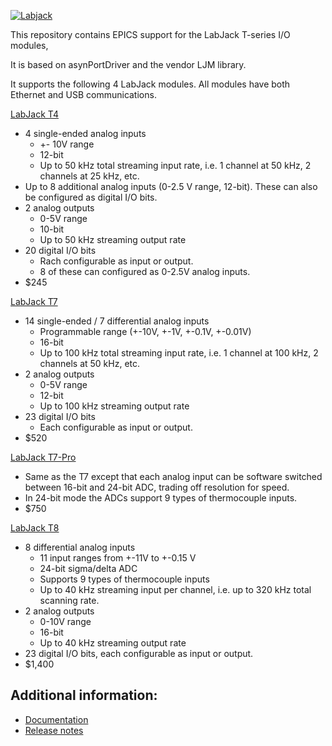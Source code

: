 [![Labjack](https://github.com/epics-modules/LabJack/actions/workflows/ci-scripts-build.yml/badge.svg)](https://github.com/epics-modules/LabJack/actions/workflows/ci-scripts-build.yml)

This repository contains EPICS support for the LabJack T-series I/O modules, 

It is based on asynPortDriver and the vendor LJM library.

It supports the following 4 LabJack modules.  All modules have both Ethernet and USB communications.

[LabJack T4](https://labjack.com/products/labjack-t4)
- 4 single-ended analog inputs
  - +- 10V range
  - 12-bit
  - Up to 50 kHz total streaming input rate, i.e. 1 channel at 50 kHz, 2 channels at 25 kHz, etc.
- Up to 8 additional analog inputs (0-2.5 V range, 12-bit).  These can also be configured as digital I/O bits.
- 2 analog outputs
  - 0-5V range
  - 10-bit
  - Up to 50 kHz streaming output rate
- 20 digital I/O bits
  - Rach configurable as input or output. 
  - 8 of these can configured as 0-2.5V analog inputs.
- $245

[LabJack T7](https://labjack.com/products/t7)
- 14 single-ended / 7 differential analog inputs
  - Programmable range (+-10V, +-1V, +-0.1V, +-0.01V)
  - 16-bit
  - Up to 100 kHz total streaming input rate, i.e. 1 channel at 100 kHz, 2 channels at 50 kHz, etc.
- 2 analog outputs
  - 0-5V range
  - 12-bit
  - Up to 100 kHz streaming output rate
- 23 digital I/O bits
  - Each configurable as input or output.
- $520

[LabJack T7-Pro](https://labjack.com/products/labjack-t7-pro)
- Same as the T7 except that each analog input can be software switched between 16-bit and 24-bit ADC, trading off resolution for speed.
- In 24-bit mode the ADCs support 9 types of thermocouple inputs.
- $750

[LabJack T8](https://labjack.com/products/t8)
- 8 differential analog inputs
  - 11 input ranges from +-11V to +-0.15 V
  - 24-bit sigma/delta ADC
  - Supports 9 types of thermocouple inputs
  - Up to 40 kHz streaming input per channel, i.e. up to 320 kHz total scanning rate.
- 2 analog outputs
  - 0-10V range
  - 16-bit
  - Up to 40 kHz streaming output rate
- 23 digital I/O bits, each configurable as input or output.
- $1,400

## Additional information:
* [Documentation](https://epics-modules.github.io/LabJack)
* [Release notes](RELEASE.md)
